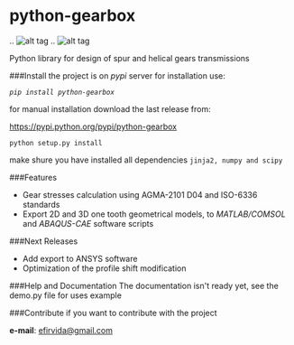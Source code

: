 python-gearbox
==============
.. ![alt tag](https://img.shields.io/pypi/dm/python-gearbox.svg) 
.. ![alt tag](https://img.shields.io/pypi/v/python-gearbox.svg)

Python library for design of spur and helical gears transmissions

###Install
the project is on *pypi* server for installation use:

*`pip install python-gearbox`*

for manual installation download the last release from:

https://pypi.python.org/pypi/python-gearbox

`python setup.py install`

make shure you have installed all dependencies `jinja2, numpy and scipy`

###Features
- Gear stresses calculation using AGMA-2101 D04 and ISO-6336 standards
- Export 2D and 3D one tooth geometrical models, to *MATLAB/COMSOL* and *ABAQUS-CAE* software scripts

###Next Releases
- Add export to ANSYS software
- Optimization of the profile shift modification

###Help and Documentation
The documentation isn't ready yet, see the demo.py file for uses example

###Contribute
if you want to contribute with the project

**e-mail**: efirvida@gmail.com